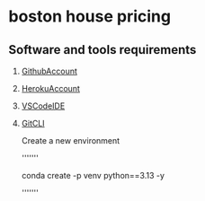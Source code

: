 # boston house pricing

## Software and tools requirements

1. [GithubAccount](https://github.com)
2. [HerokuAccount](https://heroku.com)
3. [VSCodeIDE](https://code.visualstudio.com/)
4. [GitCLI](https://git-scm.com/book/en/v2/getting-Started-The-Command-Line)

   Create a new environment 
   
   '''''''

   conda create -p venv python==3.13 -y

   '''''''

   